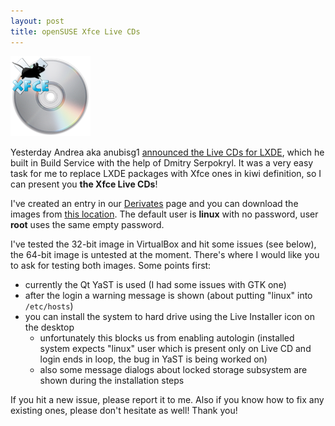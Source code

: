 ```yaml
---
layout: post
title: openSUSE Xfce Live CDs
---
```


![xfce_cd](/assets/xfce_cd.png)

Yesterday Andrea aka anubisg1 [announced the Live CDs for LXDE](http://lizards.opensuse.org/2010/03/13/opensuse-lxde-live-cds/), which he built in Build Service with the help of Dmitry Serpokryl. It was a very easy task for me to replace LXDE packages with Xfce ones in kiwi definition, so I can present you **the Xfce Live CDs**!

I've created an entry in our [Derivates](http://en.opensuse.org/Derivatives#Unofficial_updated_Xfce_live_CDs) page and you can download the images from [this location](http://download.opensuse.org/repositories/X11:/xfce/images/iso/). The default user is **linux** with no password, user **root** uses the same empty password.

I've tested the 32-bit image in VirtualBox and hit some issues (see below), the 64-bit image is untested at the moment. There's where I would like you to ask for testing both images. Some points first:

* currently the Qt YaST is used (I had some issues with GTK one)
* after the login a warning message is shown (about putting "linux" into `/etc/hosts`)
* you can install the system to hard drive using the Live Installer icon on the desktop
    * unfortunately this blocks us from enabling autologin (installed system expects "linux" user which is present only on Live CD and login ends in loop, the bug in YaST is being worked on)
    * also some message dialogs about locked storage subsystem are shown during the installation steps

If you hit a new issue, please report it to me. Also if you know how to fix any existing ones, please don't hesitate as well! Thank you!
